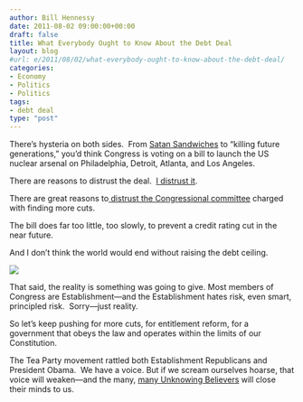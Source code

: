 ```yaml
---
author: Bill Hennessy
date: 2011-08-02 09:00:00+00:00
draft: false
title: What Everybody Ought to Know About the Debt Deal
layout: blog
#url: e/2011/08/02/what-everybody-ought-to-know-about-the-debt-deal/
categories:
- Economy
- Politics
- Politics
tags:
- debt deal
type: "post"
---
```


There’s hysteria on both sides.  From [Satan Sandwiches](https://blogs.abcnews.com/thenote/2011/08/meat-sweet-or-debt-deal-the-mystery-of-the-satan-sandwich.html) to “killing future generations,” you’d think Congress is voting on a bill to launch the US nuclear arsenal on Philadelphia, Detroit, Atlanta, and Los Angeles.

There are reasons to distrust the deal.  [I distrust it](https://hennessysview.com/limited-government/5-things-to-question-about-debt-deal/).

There are great reasons to[ distrust the Congressional committee](https://blog.al.com/sweethome/2011/08/sen_jeff_sessions_announces_on.html) charged with finding more cuts.

The bill does far too little, too slowly, to prevent a credit rating cut in the near future.

And I don’t think the world would end without raising the debt ceiling.

![](https://19015-hennessysview.hennessysview.com/wp-content/uploads/2011/08/washington-valley-forge-300x154.jpg)


That said, the reality is something was going to give. Most members of Congress are Establishment—and the Establishment hates risk, even smart, principled risk.  Sorry—just reality.

So let’s keep pushing for more cuts, for entitlement reform, for a government that obeys the law and operates within the limits of our Constitution.

The Tea Party movement rattled both Establishment Republicans and President Obama.  We have a voice. But if we scream ourselves hoarse, that voice will weaken—and the many, [many Unknowing Believers](https://hennessysview.com/tea-party/unknowing-believers/) will close their minds to us.
